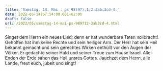 ```yaml
---
title: 'Samstag, 14. Mai : ps 98(97),1.2-3ab.3cd-4.'
date: 2022-05-14T07:54:00.001+02:00
draft: false
url: /2022/05/samstag-14-mai-ps-989712-3ab3cd-4.html
---
```


Singet dem Herrn ein neues Lied; denn er hat wunderbare Taten vollbracht! Geholfen hat ihm seine Rechte und sein heiliger Arm. Der Herr hat sein Heil bekannt gemacht und sein gerechtes Wirken enthüllt vor den Augen der Völker. Er gedachte seiner Huld und seiner Treue zum Hause Israel. Alle Enden der Erde sahen das Heil unsres Gottes. Jauchzet dem Herrn, alle Lande, freut euch, jubelt und singt!